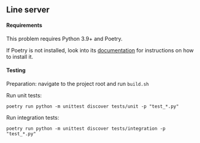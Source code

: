 ## Line server

#### Requirements

This problem requires Python 3.9+ and Poetry.

If Poetry is not installed, look into its [documentation](https://python-poetry.org/docs/) for instructions on how to install it.

#### Testing

Preparation: navigate to the project root and run `build.sh`

Run unit tests:

```shell
poetry run python -m unittest discover tests/unit -p "test_*.py"
```

Run integration tests:

```shell
poetry run python -m unittest discover tests/integration -p "test_*.py"
```
